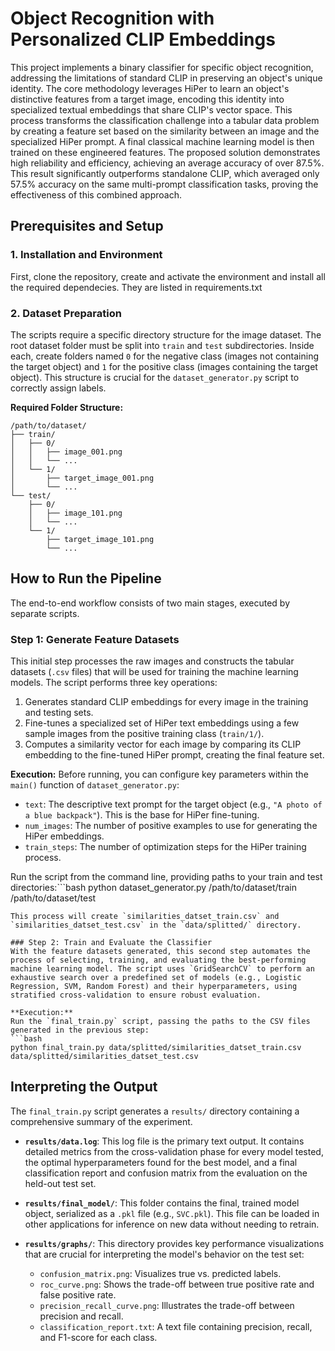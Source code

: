 # Object Recognition with Personalized CLIP Embeddings

This project implements a binary classifier for specific object recognition, addressing the limitations of standard CLIP in preserving an object's unique identity. The core methodology leverages HiPer to learn an object's distinctive features from a target image, encoding this identity into specialized textual embeddings that share CLIP's vector space. This process transforms the classification challenge into a tabular data problem by creating a feature set based on the similarity between an image and the specialized HiPer prompt.
A final classical machine learning model is then trained on these engineered features. The proposed solution demonstrates high reliability and efficiency, achieving an average accuracy of over 87.5%. This result significantly outperforms standalone CLIP, which averaged only 57.5% accuracy on the same multi-prompt classification tasks, proving the effectiveness of this combined approach.

## Prerequisites and Setup

### 1. Installation and Environment
First, clone the repository, create and activate the environment and install all the required dependecies. They are listed in requirements.txt

### 2. Dataset Preparation
The scripts require a specific directory structure for the image dataset. The root dataset folder must be split into `train` and `test` subdirectories. Inside each, create folders named `0` for the negative class (images not containing the target object) and `1` for the positive class (images containing the target object). This structure is crucial for the `dataset_generator.py` script to correctly assign labels.

**Required Folder Structure:**
```
/path/to/dataset/
├── train/
│   ├── 0/
│   │   ├── image_001.png
│   │   └── ...
│   └── 1/
│       ├── target_image_001.png
│       └── ...
└── test/
    ├── 0/
    │   ├── image_101.png
    │   └── ...
    └── 1/
        ├── target_image_101.png
        └── ...
```

## How to Run the Pipeline

The end-to-end workflow consists of two main stages, executed by separate scripts.

### Step 1: Generate Feature Datasets
This initial step processes the raw images and constructs the tabular datasets (`.csv` files) that will be used for training the machine learning models. The script performs three key operations:
1.  Generates standard CLIP embeddings for every image in the training and testing sets.
2.  Fine-tunes a specialized set of HiPer text embeddings using a few sample images from the positive training class (`train/1/`).
3.  Computes a similarity vector for each image by comparing its CLIP embedding to the fine-tuned HiPer prompt, creating the final feature set.

**Execution:**
Before running, you can configure key parameters within the `main()` function of `dataset_generator.py`:
-   `text`: The descriptive text prompt for the target object (e.g., `"A photo of a blue backpack"`). This is the base for HiPer fine-tuning.
-   `num_images`: The number of positive examples to use for generating the HiPer embeddings.
-   `train_steps`: The number of optimization steps for the HiPer training process.

Run the script from the command line, providing paths to your train and test directories:```bash
python dataset_generator.py /path/to/dataset/train /path/to/dataset/test
```
This process will create `similarities_datset_train.csv` and `similarities_datset_test.csv` in the `data/splitted/` directory.

### Step 2: Train and Evaluate the Classifier
With the feature datasets generated, this second step automates the process of selecting, training, and evaluating the best-performing machine learning model. The script uses `GridSearchCV` to perform an exhaustive search over a predefined set of models (e.g., Logistic Regression, SVM, Random Forest) and their hyperparameters, using stratified cross-validation to ensure robust evaluation.

**Execution:**
Run the `final_train.py` script, passing the paths to the CSV files generated in the previous step:
```bash
python final_train.py data/splitted/similarities_datset_train.csv data/splitted/similarities_datset_test.csv
```

## Interpreting the Output

The `final_train.py` script generates a `results/` directory containing a comprehensive summary of the experiment.

-   **`results/data.log`**: This log file is the primary text output. It contains detailed metrics from the cross-validation phase for every model tested, the optimal hyperparameters found for the best model, and a final classification report and confusion matrix from the evaluation on the held-out test set.

-   **`results/final_model/`**: This folder contains the final, trained model object, serialized as a `.pkl` file (e.g., `SVC.pkl`). This file can be loaded in other applications for inference on new data without needing to retrain.

-   **`results/graphs/`**: This directory provides key performance visualizations that are crucial for interpreting the model's behavior on the test set:
    -   `confusion_matrix.png`: Visualizes true vs. predicted labels.
    -   `roc_curve.png`: Shows the trade-off between true positive rate and false positive rate.
    -   `precision_recall_curve.png`: Illustrates the trade-off between precision and recall.
    -   `classification_report.txt`: A text file containing precision, recall, and F1-score for each class.
